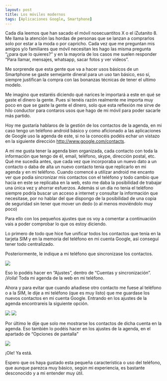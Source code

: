 ```yaml
---
layout: post
title: Los móviles modernos
tags: [Aplicaciones Google, Smartphone]
---
```

Cada día leemos que han sacado el móvil nosecuantitos X o el iZutanito 8.
Me llama la atención las hordas de personas que se lanzan a comprarlos solo por estar a la moda o por capricho. Cada vez que me preguntan mis amigos y/o familiares que móvil necesitan les hago las misma pregunta “¿para que lo quieres?” y en la mayoría de los casos me suelen responder “Para llamar, mensajes, whatsapp, sacar fotos y ver videos”.

Me sorprende que esta gente que va a hacer usos básicos de un Smartphone se gaste semejante dineral para un uso tan básico, eso si, siempre justifican la compra con las bonanzas técnicas de tener el ultimo modelo.

Me imagino que estaréis diciendo qué narices le importará a este en qué se gaste el dinero la gente. Pues sí tenéis razón realmente me importa muy poco en que se gaste la gente el dinero, solo que esta reflexión me sirve de hilo conductor para contaros usos que hago de mi móvil para poder sacarle más partido.

Hoy me gustaría hablaros de la gestión de los contactos de la agenda, en mi caso tengo un teléfono android básico y como aficionado a las aplicaciones de Google uso la agenda de este, si no la conocéis podéis echar un vistazo en la siguiente dirección <a href="http://www.google.com/contacts">http://www.google.com/contacts</a>.

A mi me gusta tener la agenda bien organizada, cada contacto con toda la información que tengo de él, email, teléfono, skype, dirección postal, etc. Qué me sucedía antes, que cada vez que incorporaba un nuevo dato a un contacto o daba de alta un nuevo contacto tenia que replicarlo en mi agenda y en mi teléfono. Cuando comencé a utilizar android me encanto ver que podía sincronizar mis contactos con el teléfono y todo cambio que hacia en este se replicaba en la web, esto me daba la posibilidad de trabajar una única vez y ahorrar esfuerzos. Además si un día no tenia el teléfono siempre podría buscar un acceso a internet y consultar la información que necesitase, por no hablar del que dispongo de la posibilidad de una copia de seguridad sin tener que mover un dedo (o al menos moviéndolo muy poco)

Para ello con los pequeños ajustes que os voy a comentar a continuación vais a poder comprobar lo que os estoy diciendo.

Lo primero de todo que hice fue unificar todos los contactos que tenia en la tarjeta SIM y en la memoria del teléfono en mi cuenta Google, así conseguí tener todo centralizado.

Posteriormente, le indique a mi teléfono que sincronizase los contactos.

<img class="img-responsive" src="http://lh5.ggpht.com/-SGZXuYegt_Q/UTOc1u1jFOI/AAAAAAAAAUc/DxDcD1Uf7g0/SC20130208-210120_thumb.png">

Eso lo podéis hacer en “Ajustes”, dentro de “Cuentas y sincronización”. ¡Voila! Toda mi agenda de la web en mi teléfono.

Ahora y para evitar que cuando añadiese otro contacto me fuese al teléfono o a la SIM, le dije a mi teléfono (que es muy listo) que me guardase los nuevos contactos en mi cuenta Google. Entrando en los ajustes de la agenda encontrareis la siguiente opción.

<img class="img-responsive" src="http://lh3.ggpht.com/-VefEwPfplXc/UTOc4B8L1lI/AAAAAAAAAUs/oG_F96-g01U/SC20130208-210219_thumb.png">

<img class="img-responsive" src="http://lh5.ggpht.com/-PYhGbDfo56o/UTOc7t0b3pI/AAAAAAAAAU8/rfEOfCnQxRc/SC20130208-210225_thumb.png">

Por último le dije que solo me mostrarse los contactos de dicha cuenta en la agenda. Eso también lo podéis hacer en los ajustes de la agenda, en el apartado de “Opciones de pantalla”

<img class="img-responsive" src="http://lh4.ggpht.com/-f7JExd6GYuk/UTOc-ZxbRCI/AAAAAAAAAVM/0Bc05fzdq-E/SC20130208-210251_thumb%25255B1%25255D.png">

¡Ole! Ya está.

Espero que os haya gustado esta pequeña característica o uso del teléfono, que aunque parezca muy básico, según mi experiencia, es bastante desconocido y a mi entender muy útil.